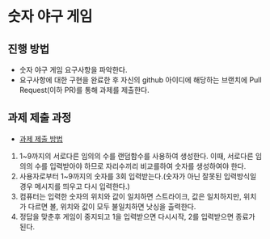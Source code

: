 # 숫자 야구 게임
## 진행 방법
* 숫자 야구 게임 요구사항을 파악한다.
* 요구사항에 대한 구현을 완료한 후 자신의 github 아이디에 해당하는 브랜치에 Pull Request(이하 PR)를 통해 과제를 제출한다.

## 과제 제출 과정
* [과제 제출 방법](https://github.com/next-step/nextstep-docs/tree/master/precourse)

1. 1~9까지의 서로다른 임의의 수를 랜덤함수를 사용하여 생성한다.
   이때, 서로다른 임의의 수를 입력받아야 하므로 자리수끼리 비교를하여 숫자를 생성하여야 한다.
2. 사용자로부터 1~9까지의 숫자를 3회 입력받는다.(숫자가 아닌 잘못된 입력방식일 경우 메시지를 띄우고 다시 입력한다.)
3. 컴퓨터는 입력한 숫자의 위치와 값이 일치하면 스트라이크,
   값은 일치하지만, 위치가 다르면 볼, 위치와 값이 모두 불일치하면 낫싱을 출력한다.
4. 정답을 맞춘후 게임이 중지되고 1을 입력받으면 다시시작, 2를 입력받으면 종료가 된다.
